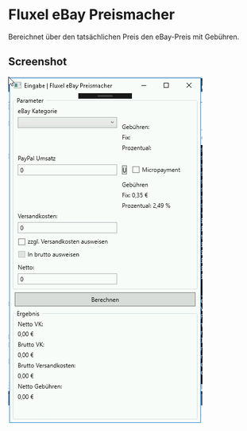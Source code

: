 # Fluxel eBay Preismacher

Bereichnet über den tatsächlichen Preis den eBay-Preis mit Gebühren.

## Screenshot

![Fluxel Preismacher Screenshot](fluxel_ebayPreismacher.png)
